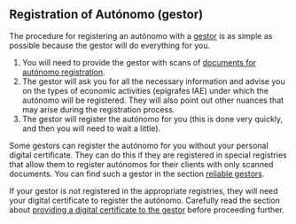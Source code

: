 ## Registration of Autónomo (gestor)

The procedure for registering an autónomo with a [gestor](#reliable-gestors) is as simple as possible because the gestor will do everything
for you.

1. You will need to provide the gestor with scans
   of [documents for autónomo registration](#necessary-documents-for-registering-an-autónomo).
2. The gestor will ask you for all the necessary information and advise you on the types of economic activities
   (epígrafes IAE) under which the autónomo will be registered. They will also point out other nuances that may arise
   during the registration process.
3. The gestor will register the autónomo for you (this is done very quickly, and then you will need to wait a little).

Some gestors can register the autónomo for you without your personal digital certificate. They can do this if they are
registered in special registries that allow them to register autónomos for their clients with only scanned documents.
You can find such a gestor in the section [reliable gestors](#reliable-gestors).

If your gestor is not registered in the appropriate registries, they will need your digital certificate to register the
autónomo. Carefully read the section
about [providing a digital certificate to the gestor](#providing-a-digital-certificate-to-the-gestor) before
proceeding further.
